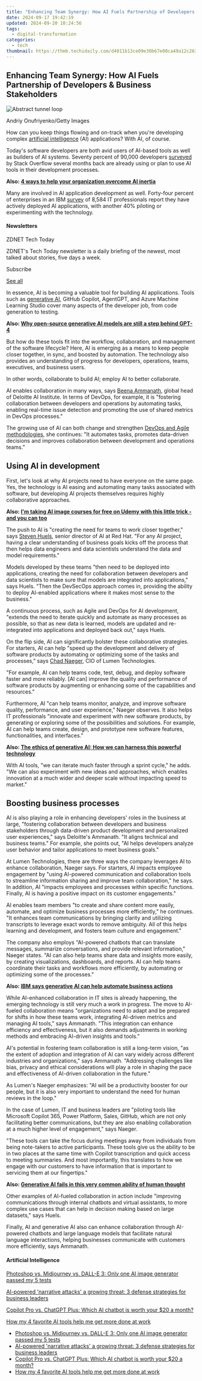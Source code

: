 ```yaml
---
title: "Enhancing Team Synergy: How AI Fuels Partnership of Developers & Business Stakeholders"
date: 2024-09-17 19:42:19
updated: 2024-09-20 10:24:56
tags:
  - digital-transformation
categories:
  - tech
thumbnail: https://thmb.techidaily.com/d4011b13ce09e30b67e00ca49a12c263fc568d55d53da9d960e8b4889ca636b6.jpg
---
```


## Enhancing Team Synergy: How AI Fuels Partnership of Developers & Business Stakeholders

![Abstract tunnel loop](https://www.zdnet.com/a/img/resize/6aad26340365495ecc691a4e907ecc1e9b35a26a/2024/02/02/6ba2a681-481d-44aa-8625-6c4c1d643eb8/gettyimages-1340683419.jpg?auto=webp&width=1280)

Andriy Onufriyenko/Getty Images

How can you keep things flowing and on-track when you're developing complex [artificial intelligence](https://www.zdnet.com/article/what-is-ai-heres-everything-you-need-to-know-about-artificial-intelligence/) (AI) applications? With AI, of course.

Today's software developers are both avid users of AI-based tools as well as builders of AI systems. Seventy percent of 90,000 developers [surveyed](https://stackoverflow.co/labs/developer-sentiment-ai-ml/) by Stack Overflow several months back are already using or plan to use AI tools in their development processes. 

**Also: [4 ways to help your organization overcome AI inertia](https://www.zdnet.com/article/4-ways-to-help-your-organization-overcome-ai-inertia/)**

Many are involved in AI application development as well. Forty-four percent of enterprises in an IBM [survey](https://newsroom.ibm.com/2024-01-10-Data-Suggests-Growth-in-Enterprise-Adoption-of-AI-is-Due-to-Widespread-Deployment-by-Early-Adopters) of 8,584 IT professionals report they have actively deployed AI applications, with another 40% piloting or experimenting with the technology.

#### Newsletters

ZDNET Tech Today

ZDNET's Tech Today newsletter is a daily briefing of the newest, most talked about stories, five days a week.

 Subscribe

[See all](https://www.zdnet.com/newsletters/)

In essence, AI is becoming a valuable tool for building AI applications. Tools such as [generative AI](https://www.zdnet.com/article/what-is-generative-ai-and-why-is-it-so-popular-heres-everything-you-need-to-know/), GitHub Copilot, AgentGPT, and Azure Machine Learning Studio cover many aspects of the developer job, from code generation to testing. 

**Also: [Why open-source generative AI models are still a step behind GPT-4](https://www.zdnet.com/article/this-is-why-open-source-generative-ai-models-are-a-step-behind-gpt-4/)**

But how do these tools fit into the workflow, collaboration, and management of the software lifecycle? Here, AI is emerging as a means to keep people closer together, in sync, and boosted by automation. The technology also provides an understanding of progress for developers, operations, teams, executives, and business users. 

In other words, collaborate to build AI; employ AI to better collaborate.   
  
AI enables collaboration in many ways, says [Beena Ammanath](https://www2.deloitte.com/us/en/profiles/beena-ammanath.html), global head of Deloitte AI Institute. In terms of DevOps, for example, it is "fostering collaboration between developers and operations by automating tasks, enabling real-time issue detection and promoting the use of shared metrics in DevOps processes."

The growing use of AI can both change and strengthen [DevOps and Agile methodologies](https://www.zdnet.com/article/agile-intelligence-ai-gives-tech-and-business-collaboration-a-much-needed-boost/), she continues: "It automates tasks, promotes data-driven decisions and improves collaboration between development and operations teams."

## Using AI in development

First, let's look at why AI projects need to have everyone on the same page. Yes, the technology is AI easing and automating many tasks associated with software, but developing AI projects themselves requires highly collaborative approaches. 

**Also: [I'm taking AI image courses for free on Udemy with this little trick - and you can too](https://www.zdnet.com/article/im-taking-ai-image-courses-for-free-on-udemy-with-this-little-trick-and-you-can-too/)**

The push to AI is "creating the need for teams to work closer together," says [Steven Huels,](https://www.redhat.com/en/authors/steven-huels) senior director of AI at Red Hat. "For any AI project, having a clear understanding of business goals kicks off the process that then helps data engineers and data scientists understand the data and model requirements."

Models developed by these teams "then need to be deployed into applications, creating the need for collaboration between developers and data scientists to make sure that models are integrated into applications," says Huels. "Then the DevSecOps approach comes in, providing the ability to deploy AI-enabled applications where it makes most sense to the business." 

A continuous process, such as Agile and DevOps for AI development, "extends the need to iterate quickly and automate as many processes as possible, so that as new data is learned, models are updated and re-integrated into applications and deployed back out," says Huels. 

On the flip side, AI can significantly bolster these collaborative strategies. For starters, AI can help "speed up the development and delivery of software products by automating or optimizing some of the tasks and processes," says [Chad Naeger](https://www.linkedin.com/in/chad-naeger-ab36671/), CIO of Lumen Technologies. 

"For example, AI can help teams code, test, debug, and deploy software faster and more reliably. \[AI can\] improve the quality and performance of software products by augmenting or enhancing some of the capabilities and resources."

Furthermore, AI "can help teams monitor, analyze, and improve software quality, performance, and user experience," Naeger observes. It also helps IT professionals "innovate and experiment with new software products, by generating or exploring some of the possibilities and solutions. For example, AI can help teams create, design, and prototype new software features, functionalities, and interfaces."

**Also: [The ethics of generative AI: How we can harness this powerful technology](https://www.zdnet.com/article/how-we-can-harness-the-power-of-generative-ai-ethically/)**

With AI tools, "we can iterate much faster through a sprint cycle," he adds. "We can also experiment with new ideas and approaches, which enables innovation at a much wider and deeper scale without impacting speed to market." 

## Boosting business processes

AI is also playing a role in enhancing developers' roles in the business at large, "fostering collaboration between developers and business stakeholders through data-driven product development and personalized user experiences," says Deloitte's Ammanath. "It aligns technical and business teams." For example, she points out, "AI helps developers analyze user behavior and tailor applications to meet business goals."

At Lumen Technologies, there are three ways the company leverages AI to enhance collaboration, Naeger says. For starters, AI impacts employee engagement by "using AI-powered communication and collaboration tools to streamline information sharing and improve team collaboration," he says. In addition, AI "impacts employees and processes within specific functions. Finally, AI is having a positive impact on its customer engagements." 

AI enables team members "to create and share content more easily, automate, and optimize business processes more efficiently," he continues. "It enhances team communications by bringing clarity and utilizing transcripts to leverage exact words to remove ambiguity. All of this helps learning and development, and fosters team culture and engagement."

The company also employs "AI-powered chatbots that can translate messages, summarize conversations, and provide relevant information," Naeger states. "AI can also help teams share data and insights more easily, by creating visualizations, dashboards, and reports. AI can help teams coordinate their tasks and workflows more efficiently, by automating or optimizing some of the processes." 

**Also: [IBM says generative AI can help automate business actions](https://www.zdnet.com/article/ibm-says-generative-ai-can-help-automate-business-actions/)**   
  
While AI-enhanced collaboration in IT sites is already happening, the emerging technology is still very much a work in progress. The move to AI-fueled collaboration means "organizations need to adapt and be prepared for shifts in how these teams work, integrating AI-driven metrics and managing AI tools," says Ammanath. "This integration can enhance efficiency and effectiveness, but it also demands adjustments in working methods and embracing AI-driven insights and tools." 

AI's potential in fostering team collaboration is still a long-term vision, "as the extent of adoption and integration of AI can vary widely across different industries and organizations," says Ammanath. "Addressing challenges like bias, privacy and ethical considerations will play a role in shaping the pace and effectiveness of AI-driven collaboration in the future." 

As Lumen's Naeger emphasizes: "AI will be a productivity booster for our people, but it is also very important to understand the need for human reviews in the loop." 

In the case of Lumen, IT and business leaders are "piloting tools like Microsoft Copilot 365, Power Platform, Sales, GitHub, which are not only facilitating better communications, but they are also enabling collaboration at a much higher level of engagement," says Naeger. 

"These tools can take the focus during meetings away from individuals from being note-takers to active participants. These tools give us the ability to be in two places at the same time with Copilot transcription and quick access to meeting summaries. And most importantly, this translates to how we engage with our customers to have information that is important to servicing them at our fingertips."

**Also: [Generative AI fails in this very common ability of human thought](https://www.zdnet.com/article/generative-ai-fails-in-this-very-common-ability-of-human-thought/)**

Other examples of AI-fueled collaboration in action include "improving communications through internal chatbots and virtual assistants, to more complex use cases that can help in decision making based on large datasets," says Huels.

Finally, AI and generative AI also can enhance collaboration through AI-powered chatbots and large language models that facilitate natural language interactions, helping businesses communicate with customers more efficiently, says Ammanath. 

#### Artificial Intelligence

[Photoshop vs. Midjourney vs. DALL-E 3: Only one AI image generator passed my 5 tests](https://www.zdnet.com/article/is-photoshops-new-text-to-image-as-good-as-midjourney-and-dall-e-we-test-it-and-see/ "Photoshop vs. Midjourney vs. DALL-E 3: Only one AI image generator passed my 5 tests")

[AI-powered 'narrative attacks' a growing threat: 3 defense strategies for business leaders](https://www.zdnet.com/article/ai-powered-narrative-attacks-a-growing-threat-3-defense-strategies-for-business-leaders/ "AI-powered 'narrative attacks' a growing threat: 3 defense strategies for business leaders")

[Copilot Pro vs. ChatGPT Plus: Which AI chatbot is worth your $20 a month?](https://www.zdnet.com/article/copilot-pro-vs-chatgpt-plus-which-is-ai-chatbot-is-worth-your-20-a-month/ "Copilot Pro vs. ChatGPT Plus: Which AI chatbot is worth your $20 a month?")

[How my 4 favorite AI tools help me get more done at work](https://www.zdnet.com/article/how-my-4-favorite-ai-tools-help-me-get-more-done-at-work/ "How my 4 favorite AI tools help me get more done at work")

* [Photoshop vs. Midjourney vs. DALL-E 3: Only one AI image generator passed my 5 tests](https://www.zdnet.com/article/is-photoshops-new-text-to-image-as-good-as-midjourney-and-dall-e-we-test-it-and-see/ "Photoshop vs. Midjourney vs. DALL-E 3: Only one AI image generator passed my 5 tests")
* [AI-powered 'narrative attacks' a growing threat: 3 defense strategies for business leaders](https://www.zdnet.com/article/ai-powered-narrative-attacks-a-growing-threat-3-defense-strategies-for-business-leaders/ "AI-powered 'narrative attacks' a growing threat: 3 defense strategies for business leaders")
* [Copilot Pro vs. ChatGPT Plus: Which AI chatbot is worth your $20 a month?](https://www.zdnet.com/article/copilot-pro-vs-chatgpt-plus-which-is-ai-chatbot-is-worth-your-20-a-month/ "Copilot Pro vs. ChatGPT Plus: Which AI chatbot is worth your $20 a month?")
* [How my 4 favorite AI tools help me get more done at work](https://www.zdnet.com/article/how-my-4-favorite-ai-tools-help-me-get-more-done-at-work/ "How my 4 favorite AI tools help me get more done at work")

<ins class="adsbygoogle"
     style="display:block"
     data-ad-format="autorelaxed"
     data-ad-client="ca-pub-7571918770474297"
     data-ad-slot="1223367746"></ins>



<ins class="adsbygoogle"
     style="display:block"
     data-ad-client="ca-pub-7571918770474297"
     data-ad-slot="8358498916"
     data-ad-format="auto"
     data-full-width-responsive="true"></ins>
